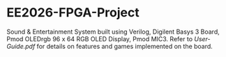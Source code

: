# EE2026-FPGA-Project

Sound & Entertainment System built using Verilog, Digilent Basys 3 Board, Pmod OLEDrgb 96 x 64 RGB OLED Display, Pmod MIC3. 
Refer to *User-Guide.pdf* for details on features and games implemented on the board.
